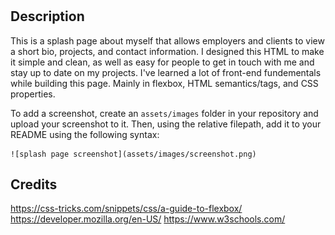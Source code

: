 # <Bard>
## Description
  
This is a splash page about myself that allows employers and clients to view a short bio, projects, and contact information.
I designed this HTML to make it simple and clean, as well as easy for people to get in touch with me and stay up to date on my projects. 
I've learned a lot of front-end fundementals while building this page. Mainly in flexbox, HTML semantics/tags, and CSS properties. 

To add a screenshot, create an `assets/images` folder in your repository and upload your screenshot to it. Then, using the relative filepath, add it to your README using the following syntax:

    ![splash page screenshot](assets/images/screenshot.png)
    
## Credits
https://css-tricks.com/snippets/css/a-guide-to-flexbox/
https://developer.mozilla.org/en-US/
https://www.w3schools.com/
